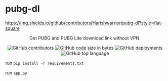 # pubg-dl

https://img.shields.io/github/contributors/Harishwarrior/pubg-dl?style=flat-square

<p align='center'>
Get PUBG and PUBG Lite download link without VPN.
</p>

<p align="center">
         
     
  <img alt="GitHub contributors" src="https://img.shields.io/github/contributors/Harishwarrior/pubg-dl?style=for-the-badge">
  
  <img alt="GitHub code size in bytes" src="https://img.shields.io/github/languages/code-size/Harishwarrior/pubg-dl?style=for-the-badge">
  
  <img alt="GitHub deployments" src="https://img.shields.io/github/deployments/Harishwarrior/pubg-dl/pubg-dl?style=for-the-badge">
  
  <img alt="GitHub top language" src="https://img.shields.io/github/languages/top/Harishwarrior/pubg-dl?style=for-the-badge">
  
  
run ``pip install -r requirements.txt``

run ``app.py``
